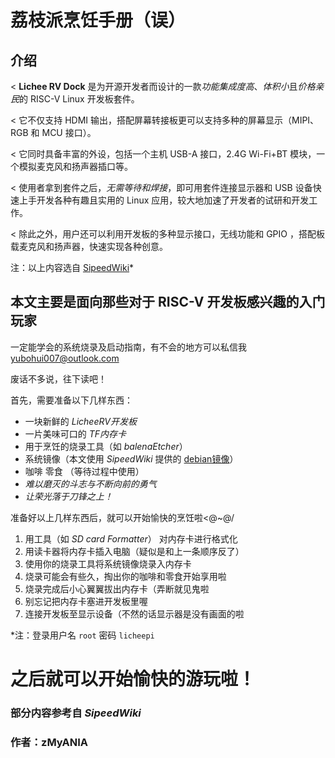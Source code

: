 # **荔枝派烹饪手册（误）**

## **介绍**

< **Lichee RV Dock** 是为开源开发者而设计的一款*功能集成度高*、*体积小*且*价格亲民*的 RISC-V Linux 开发板套件。

< 它不仅支持 HDMI 输出，搭配屏幕转接板更可以支持多种的屏幕显示（MIPI、RGB 和 MCU 接口）。

< 它同时具备丰富的外设，包括一个主机 USB-A 接口，2.4G Wi-Fi+BT 模块，一个模拟麦克风和扬声器插口等。

< 使用者拿到套件之后，*无需等待和焊接*，即可用套件连接显示器和 USB 设备快速上手开发各种有趣且实用的 Linux 应用，较大地加速了开发者的试研和开发工作。

< 除此之外，用户还可以利用开发板的多种显示接口，无线功能和 GPIO ，搭配板载麦克风和扬声器，快速实现各种创意。

注：以上内容选自 [SipeedWiki](https://en.wiki.sipeed.com/hardware/zh/lichee/RV/flash.html)*


## 本文主要是面向那些对于 RISC-V 开发板感兴趣的入门玩家

一定能学会的系统烧录及启动指南，有不会的地方可以私信我 yubohui007@outlook.com

废话不多说，往下读吧！

首先，需要准备以下几样东西：

* 一块新鲜的 *LicheeRV开发板*
* 一片美味可口的 *TF内存卡*
* 用于烹饪的烧录工具（如 *balenaEtcher*）
* 系统镜像（本文使用 *SipeedWiki* 提供的 [debian镜像](https://mega.nz/folder/lx4CyZBA#PiFhY7oSVQ3gp2ZZ_AnwYA)）
* 咖啡 零食 （等待过程中使用）
* *难以磨灭的斗志与不断向前的勇气*
* *让荣光落于刀锋之上！*

准备好以上几样东西后，就可以开始愉快的烹饪啦<@~@/

1. 用工具（如 *SD card Formatter*） 对内存卡进行格式化
2. 用读卡器将内存卡插入电脑（疑似是和上一条顺序反了）
3. 使用你的烧录工具将系统镜像烧录入内存卡
4. 烧录可能会有些久，掏出你的咖啡和零食开始享用啦
5. 烧录完成后小心翼翼拔出内存卡（弄断就见鬼啦
6. 别忘记把内存卡塞进开发板里喔
7. 连接开发板至显示设备（不然的话显示器是没有画面的啦

*注：登录用户名 `root` 密码 `licheepi`

# 之后就可以开始愉快的游玩啦！

### 部分内容参考自 *SipeedWiki* 

### 作者：zMyANIA

